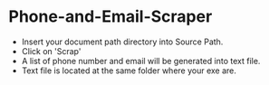 # Phone-and-Email-Scraper
- Insert your document path directory into Source Path.
- Click on 'Scrap'
- A list of phone number and email will be generated into text file. 
- Text file is located at the same folder where your exe are. 

